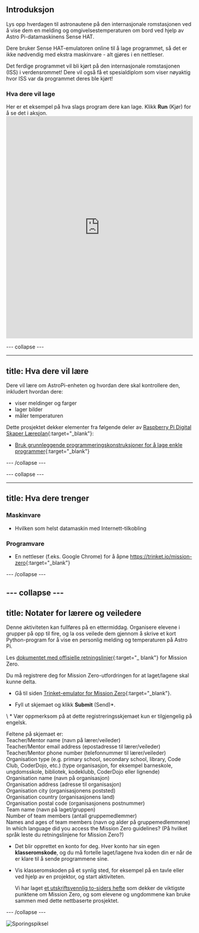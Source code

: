 ## Introduksjon

Lys opp hverdagen til astronautene på den internasjonale romstasjonen ved å vise dem en melding og omgivelsestemperaturen om bord ved hjelp av Astro Pi-datamaskinens Sense HAT.

Dere bruker Sense HAT-emulatoren online til å lage programmet, så det er ikke nødvendig med ekstra maskinvare - alt gjøres i en nettleser.

Det ferdige programmet vil bli kjørt på den internasjonale romstasjonen (ISS) i verdensrommet! Dere vil også få et spesialdiplom som viser nøyaktig hvor ISS var da programmet deres ble kjørt!

### Hva dere vil lage

Her er et eksempel på hva slags program dere kan lage. Klikk **Run** (Kjør) for å se det i aksjon. <iframe src="https://trinket.io/embed/python/069f6138f7?outputOnly=true&start=result" width="100%" height="600" frameborder="0" marginwidth="0" marginheight="0" allowfullscreen mark="crwd-mark"></iframe> 

\--- collapse \---

* * *

## title: Hva dere vil lære

Dere vil lære om AstroPi-enheten og hvordan dere skal kontrollere den, inkludert hvordan dere:

+ viser meldinger og farger
+ lager bilder
+ måler temperaturen

Dette prosjektet dekker elementer fra følgende deler av [Raspberry Pi Digital Skaper Læreplan](http://rpf.io/curriculum){:target="_blank"}:

+ [Bruk grunnleggende programmeringskonstruksjoner for å lage enkle programmer](https://curriculum.raspberrypi.org/programming/creator/){:target="_blank"}

\--- /collapse \---

\--- collapse \---

* * *

## title: Hva dere trenger

### Maskinvare

+ Hvilken som helst datamaskin med Internett-tilkobling

### Programvare

+ En nettleser (f.eks. Google Chrome) for å åpne <https://trinket.io/mission-zero>{:target="_blank"}

\--- /collapse \---

## \--- collapse \---

## title: Notater for lærere og veiledere

Denne aktiviteten kan fullføres på en ettermiddag. Organisere elevene i grupper på opp til fire, og la oss veilede dem gjennom å skrive et kort Python-program for å vise en personlig melding og temperaturen på Astro Pi.

Les [dokumentet med offisielle retningslinjer](https://astro-pi.org/wp-content/uploads/2018/09/Astro_Pi_Mission_Zero_Guidelines_2018_19_V12_pages.pdf){:target="_ blank"} for Mission Zero.

Du må registrere deg for Mission Zero-utfordringen for at laget/lagene skal kunne delta.

+ Gå til siden [Trinket-emulator for Mission Zero](https://trinket.io/mission-zero/register){:target="_blank"}.

+ Fyll ut skjemaet og klikk **Submit** (Send)\*.

\ * Vær oppmerksom på at dette registreringsskjemaet kun er tilgjengelig på engelsk.

Feltene på skjemaet er:  
Teacher/Mentor name (navn på lærer/veileder)  
Teacher/Mentor email address (epostadresse til lærer/veileder)  
Teacher/Mentor phone number (telefonnummer til lærer/veileder)  
Organisation type (e.g. primary school, secondary school, library, Code Club, CoderDojo, etc.) (type organisasjon, for eksempel barneskole, ungdomsskole, bibliotek, kodeklubb, CoderDojo eller lignende)  
Organisation name (navn på organisasjon)  
Organisation address (adresse til organisasjon)  
Organisation city (organisasjonens poststed)  
Organisation country (organisasjonens land)  
Organisation postal code (organisasjonens postnummer)  
Team name (navn på laget/gruppen)  
Number of team members (antall gruppemedlemmer)  
Names and ages of team members (navn og alder på gruppemedlemmene)  
In which language did you access the Mission Zero guidelines? (På hvilket språk leste du retningslinjene for Mission Zero?)

+ Det blir opprettet en konto for deg. Hver konto har sin egen **klasseromskode**, og du må fortelle laget/lagene hva koden din er når de er klare til å sende programmene sine.

+ Vis klasseromskoden på et synlig sted, for eksempel på en tavle eller ved hjelp av en projektor, og start aktiviteten.
    
    Vi har laget [et utskriftsvennlig to-siders hefte](https://astro-pi.org/astro_pi_mission_zero_project_print_out_v10_print/) som dekker de viktigste punktene om Mission Zero, og som elevene og ungdommene kan bruke sammen med dette nettbaserte prosjektet.

\--- /collapse \---

![Sporingspiksel](https://code.org/api/hour/begin_raspberrypi_astropi.png)